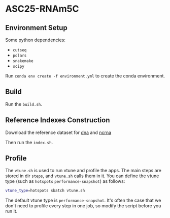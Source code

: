 # ASC25-RNAm5C

## Environment Setup
Some python dependencies:
- `cutseq`
- `polars`
- `snakemake`
- `scipy`

Run `conda env create -f environment.yml` to create the conda environment.


## Build
Run the `build.sh`.

## Reference Indexes Construction
Download the reference dataset for [dna](https://ftp.ensembl.org/pub/release-113/fasta/homo_sapiens/dna/Homo_sapiens.GRCh38.dna.primary_assembly.fa.gz) and [ncrna](https://ftp.ensembl.org/pub/release-113/fasta/homo_sapiens/ncrna/Homo_sapiens.GRCh38.ncrna.fa.gz)

Then run the `index.sh`.

## Profile
The `vtune.sh` is used to run vtune and profile the apps.
The main steps are stored in dir `steps`, and `vtune.sh` calls them in it.
You can define the vtune type (such as `hotspots` `performance-snapshot`) as follows:
```sh
vtune_type=hotspots sbatch vtune.sh
```
The default vtune type is `performance-snapshot`.
It's often the case that we don't need to profile every step in one job, so modify the script before you run it.


